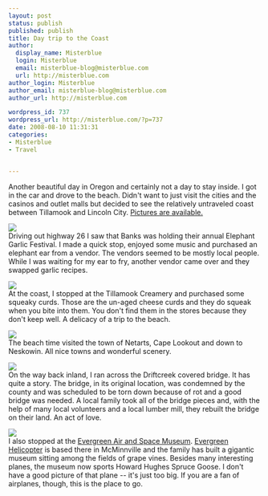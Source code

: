```yaml
---
layout: post
status: publish
published: publish
title: Day trip to the Coast
author:
  display_name: Misterblue
  login: Misterblue
  email: misterblue-blog@misterblue.com
  url: http://misterblue.com
author_login: Misterblue
author_email: misterblue-blog@misterblue.com
author_url: http://misterblue.com

wordpress_id: 737
wordpress_url: http://misterblue.com/?p=737
date: 2008-08-10 11:31:31
categories:
- Misterblue
- Travel


---
```

Another beautiful day in Oregon and certainly not a day to stay inside. I got in the car and drove to the beach. Didn't want to just visit the cities and the casinos and outlet malls but decided to see the relatively untraveled coast between Tillamook and Lincoln City. <a href="http://pics.misterblue.com/v/20080810-BeachTrip/">Pictures are available.</a>
<p>
<div class="g2image_float_left"><a href="/images/oldimages/5769.jpg"><img src="/images/oldimages/thumb/5769.jpg" class="oldImageThumb"/></a></div>Driving out highway 26 I saw that Banks was holding their annual Elephant Garlic Festival. I made a quick stop, enjoyed some music and purchased an elephant ear from a vendor. The vendors seemed to be mostly local people. While I was waiting for my ear to fry, another vendor came over and they swapped garlic recipes.
</p>
<p>
<div class="g2image_float_right"><a href="/images/oldimages/5802.jpg"><img src="/images/oldimages/thumb/5802.jpg" class="oldImageThumb"/></a></div>At the coast, I stopped at the Tillamook Creamery and purchased some squeaky curds. Those are the un-aged cheese curds and they do squeak when you bite into them. You don't find them in the stores because they don't keep well. A delicacy of a trip to the beach.
</p>
<p>
<div class="g2image_float_left"><a href="/images/oldimages/5832.jpg"><img src="/images/oldimages/thumb/5832.jpg" class="oldImageThumb"/></a></div>The beach time visited the town of Netarts, Cape Lookout and down to Neskowin. All nice towns and wonderful scenery.
</p>
<p>
<div class="g2image_float_right"><a href="/images/oldimages/5850.jpg"><img src="/images/oldimages/thumb/5850.jpg" class="oldImageThumb"/></a></div>On the way back inland, I ran across the Driftcreek covered bridge. It has quite a story. The bridge, in its original location, was condemned by the county and was scheduled to be torn down because of rot and a good bridge was needed. A local family took all of the bridge pieces and, with the help of many local volunteers and a local lumber mill, they rebuilt the bridge on their land. An act of love.
</p>
<p>
<div class="g2image_float_left"><a href="/images/oldimages/5871.jpg"><img src="/images/oldimages/thumb/5871.jpg" class="oldImageThumb"/></a></div>I also stopped at the <a href="http://www.sprucegoose.org/">Evergreen Air and Space Museum</a>. <a href="http://www.evergreenaviation.com/">Evergreen Helicopter</a> is based there in McMinnville and  the family has built a gigantic museum sitting among the fields of grape vines. Besides many interesting planes, the museum now sports Howard Hughes Spruce Goose. I don't have a good picture of that plane -- it's just too big. If you are a fan of airplanes, though, this is the place to go.
</p>
